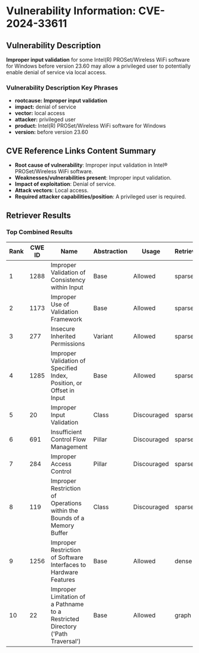 # Vulnerability Information: CVE-2024-33611

## Vulnerability Description
**Improper input validation** for some Intel(R) PROSet/Wireless WiFi software for Windows before version 23.60 may allow a privileged user to potentially enable denial of service via local access.

### Vulnerability Description Key Phrases
- **rootcause:** **Improper input validation**
- **impact:** denial of service
- **vector:** local access
- **attacker:** privileged user
- **product:** Intel(R) PROSet/Wireless WiFi software for Windows
- **version:** before version 23.60

## CVE Reference Links Content Summary
- **Root cause of vulnerability**: Improper input validation in Intel® PROSet/Wireless WiFi software.
- **Weaknesses/vulnerabilities present**: Improper input validation.
- **Impact of exploitation**: Denial of service.
- **Attack vectors**: Local access.
- **Required attacker capabilities/position**: A privileged user is required.

## Retriever Results

### Top Combined Results

| Rank | CWE ID | Name | Abstraction | Usage  | Retrievers | Individual Scores |
|------|--------|------|-------------|-------|------------|-------------------|
| 1 | 1288 | Improper Validation of Consistency within Input | Base | Allowed | sparse | 0.241 |
| 2 | 1173 | Improper Use of Validation Framework | Base | Allowed | sparse | 0.228 |
| 3 | 277 | Insecure Inherited Permissions | Variant | Allowed | sparse | 0.221 |
| 4 | 1285 | Improper Validation of Specified Index, Position, or Offset in Input | Base | Allowed | sparse | 0.215 |
| 5 | 20 | Improper Input Validation | Class | Discouraged | sparse | 0.214 |
| 6 | 691 | Insufficient Control Flow Management | Pillar | Discouraged | sparse | 0.209 |
| 7 | 284 | Improper Access Control | Pillar | Discouraged | sparse | 0.200 |
| 8 | 119 | Improper Restriction of Operations within the Bounds of a Memory Buffer | Class | Discouraged | sparse | 0.193 |
| 9 | 1256 | Improper Restriction of Software Interfaces to Hardware Features | Base | Allowed | dense | 0.574 |
| 10 | 22 | Improper Limitation of a Pathname to a Restricted Directory ('Path Traversal') | Base | Allowed | graph | 0.002 |


